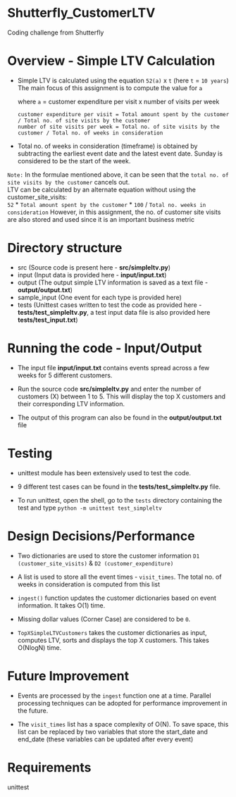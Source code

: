 # Shutterfly_CustomerLTV
Coding challenge from Shutterfly


# Overview - Simple LTV Calculation
- Simple LTV is calculated using the equation `52(a)` x `t` (here `t` = `10 years`)  
The main focus of this assignment is to compute the value for `a`

   where `a` = customer expenditure per visit x number of visits per week

   	  customer expenditure per visit = Total amount spent by the customer / Total no. of site visits by the customer
      number of site visits per week = Total no. of site visits by the customer / Total no. of weeks in consideration

- Total no. of weeks in consideration (timeframe) is obtained by subtracting the earliest event date and the latest event date. Sunday is considered to be the start of the week.

`Note:` In the formulae mentioned above, it can be seen that the `total no. of site visits by the customer` cancels out.   
LTV can be calculated by an  alternate equation without using the customer_site_visits:       
`52` * `Total amount spent by the customer` * `100` / `Total no. weeks in consideration`
However, in this assignment, the no. of customer site visits are also stored and used since it is an important business metric


# Directory structure
- src (Source code is present here - **src/simpleltv.py**)
- input (Input data is provided here - **input/input.txt**)
- output (The output simple LTV information is saved as a text file - **output/output.txt**)
- sample_input (One event for each type is provided here)
- tests (Unittest cases written to test the code as provided here - **tests/test_simpleltv.py**, a test input data file is also provided here **tests/test_input.txt**)


# Running the code - Input/Output
- The input file **input/input.txt** contains events spread across a few weeks for 5 different customers.  

- Run the source code **src/simpleltv.py** and enter the number of customers (X) between 1 to 5. 
This will display the top X customers and their corresponding LTV information. 

- The output of this program can also be found in the **output/output.txt** file


# Testing
- unittest module has been extensively used to test the code.

- 9 different test cases can be found in the **tests/test_simpleltv.py** file.

- To run unittest, open the shell, go to the `tests` directory containing the test and type `python -m unittest test_simpleltv`


# Design Decisions/Performance
- Two dictionaries are used to store the customer information `D1 (customer_site_visits)` & `D2 (customer_expenditure)`

- A list is used to store all the event times - `visit_times`. The total no. of weeks in consideration is computed from this list

- `ingest()` function updates the customer dictionaries based on event information. It takes O(1) time.

- Missing dollar values (Corner Case) are considered to be `0`.

- `TopXSimpleLTVCustomers` takes the customer dictionaries as input, computes LTV, sorts and displays the top X customers. This takes O(NlogN) time.


# Future Improvement
- Events are processed by the `ingest` function one at a time. Parallel processing techniques can be adopted for performance improvement in the future.

- The `visit_times` list has a space complexity of O(N). To save space, this list can be replaced by two variables that store the start_date and end_date (these variables can be updated after every event) 



# Requirements
unittest

    

    

